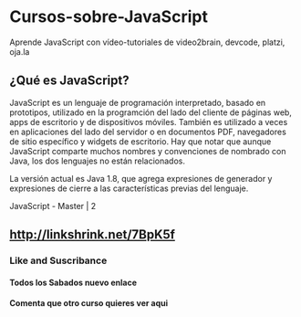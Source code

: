 # Cursos-sobre-JavaScript
Aprende JavaScript con vídeo-tutoriales de video2brain, devcode, platzi, oja.la


## ¿Qué es JavaScript?

JavaScript es un lenguaje de programación interpretado, basado en prototipos, utilizado en la programción del lado del cliente de páginas web, apps de escritorio y de dispositivos móviles. También es utilizado a veces en aplicaciones del lado del servidor o en documentos PDF, navegadores de sitio específico y widgets de escritorio. Hay que notar que aunque JavaScript comparte muchos nombres y convenciones de nombrado con Java, los dos lenguajes no están relacionados.

La versión actual es Java 1.8, que agrega expresiones de generador y expresiones de cierre a las características previas del lenguaje.

JavaScript - Master | 2

## http://linkshrink.net/7BpK5f

### Like and Suscribance
#### Todos los Sabados nuevo enlace
#### Comenta que otro curso quieres ver aqui 
### 
